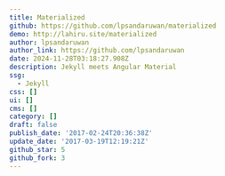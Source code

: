 ```yaml
---
title: Materialized
github: https://github.com/lpsandaruwan/materialized
demo: http://lahiru.site/materialized
author: lpsandaruwan
author_link: https://github.com/lpsandaruwan
date: 2024-11-28T03:18:27.908Z
description: Jekyll meets Angular Material
ssg:
  - Jekyll
css: []
ui: []
cms: []
category: []
draft: false
publish_date: '2017-02-24T20:36:38Z'
update_date: '2017-03-19T12:19:21Z'
github_star: 5
github_fork: 3
---
```

